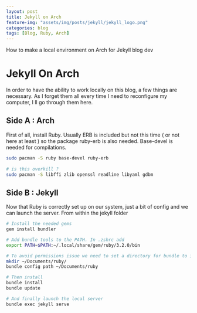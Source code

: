 ```yaml
---
layout: post
title: Jekyll on Arch
feature-img: "assets/img/posts/jekyll/jekyll_logo.png"
categories: blog
tags: [Blog, Ruby, Arch]
---
```


How to make a local environment on Arch for Jekyll blog dev

# Jekyll On Arch

In order to have the ability to work locally on this blog, a few things are necessary. As I forget them all every time I need to reconfigure my computer, I ll go through them here.

## Side A : Arch
First of all, install Ruby. Usually ERB is included but not this time ( or not here at least ) so the package ruby-erb is also needed. Base-devel is needed for compilations.

```bash
sudo pacman -S ruby base-devel ruby-erb
  
# is this overkill ?
sudo pacman -S libffi zlib openssl readline libyaml gdbm
```

## Side B : Jekyll
Now that Ruby is correctly set up on our system, just a bit of config and we can launch the server.
From within the jekyll folder

```bash
# Install the needed gems
gem install bundler

# Add bundle tools to the PATH. In .zshrc add
export PATH=$PATH:~/.local/share/gem/ruby/3.2.0/bin

# To avoid permissions issue we need to set a directory for bundle to install the needed gems
mkdir ~/Documents/ruby/
bundle config path ~/Documents/ruby

# Then install 
bundle install
bundle update

# And finally launch the local server
bundle exec jekyll serve
```


